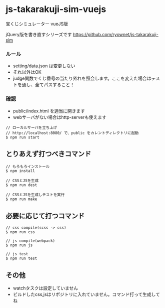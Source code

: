 # js-takarakuji-sim-vuejs
宝くじシミュレーター vueJS版

jQuery版を書き直すシリーズです
https://github.com/ryownet/js-takarakuji-sim

### ルール
- setting/data.json は変更しない
- それ以外はOK
- judge関数でくじ番号の当たり外れを照会します。ここを変えた場合はテストを通し、全てパスすること！

### 確認
- public/index.html を適当に開きます
- webサーバがない場合はhttp-serverも使えます

```
// ローカルサーバを立ち上げ
// http://localhost:8080/ で、public をカレントディレクトリに起動
$ npm run start
```

## とりあえず打つべきコマンド

```
// もろもろインストール
$ npm install

// CSSとJSを生成
$ npm run dest

// CSSとJSを生成しテストを実行
$ npm run make
```


## 必要に応じて打つコマンド

```
// css compile(scss -> css)
$ npm run css
```


```
// js compile(webpack)
$ npm run js
```

```
// js test
$ npm run test
```


## その他
- watchタスクは設定していません
- ビルドしたcss,jsはリポジトリに入れていません。コマンド打って生成してね



